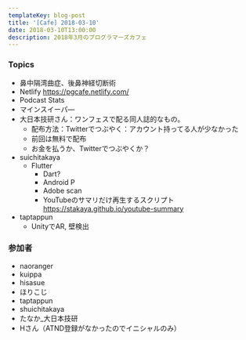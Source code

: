 ```yaml
---
templateKey: blog-post
title: '[Cafe] 2018-03-10'
date: 2018-03-10T13:00:00
description: 2018年3月のプログラマーズカフェ
---
```


### Topics
* 鼻中隔湾曲症、後鼻神経切断術
* Netlify https://pgcafe.netlify.com/
* Podcast Stats
* マインスイーパ—
* 大日本技研さん：ワンフェスで配る同人誌的なもの。 
  * 配布方法：Twitterでつぶやく：アカウント持ってる人が少なかった
  * 前回は無料で配布
  * お金を払うか、Twitterでつぶやくか？
* suichitakaya
  * Flutter
    * Dart?
    * Android P
    * Adobe scan
    * YouTubeのサマリだけ再生するスクリプト https://stakaya.github.io/youtube-summary
* taptappun
  * UnityでAR, 壁検出

### 参加者
* naoranger
* kuippa
* hisasue
* ほりこじ
* taptappun
* shuichitakaya
* たなか_大日本技研
* Hさん（ATND登録がなかったのでイニシャルのみ）
